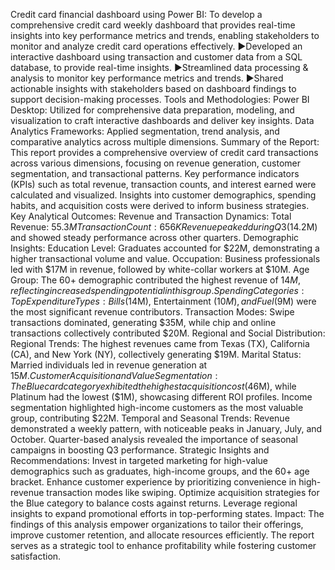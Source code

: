 Credit card financial dashboard using Power BI:
To develop a comprehensive credit card weekly dashboard that provides real-time insights into key performance metrics and trends, enabling stakeholders to monitor and analyze credit card operations effectively.
►Developed an interactive dashboard using transaction and customer data from a SQL database, to provide real-time insights.
►Streamlined data processing & analysis to monitor key performance metrics and trends.
►Shared actionable insights with stakeholders based on dashboard findings to support decision-making processes.
Tools and Methodologies:
Power BI Desktop: Utilized for comprehensive data preparation, modeling, and visualization to craft interactive dashboards and deliver key insights.
Data Analytics Frameworks: Applied segmentation, trend analysis, and comparative analytics across multiple dimensions.
Summary of the Report:
This report provides a comprehensive overview of credit card transactions across various dimensions, focusing on revenue generation, customer segmentation, and transactional patterns. Key performance indicators (KPIs) such as total revenue, transaction counts, and interest earned were calculated and visualized. Insights into customer demographics, spending habits, and acquisition costs were derived to inform business strategies.
Key Analytical Outcomes:
Revenue and Transaction Dynamics:
Total Revenue: $55.3M
Transaction Count: 656K
Revenue peaked during Q3 ($14.2M) and showed steady performance across other quarters.
Demographic Insights:
Education Level: Graduates accounted for $22M, demonstrating a higher transactional volume and value.
Occupation: Business professionals led with $17M in revenue, followed by white-collar workers at $10M.
Age Group: The 60+ demographic contributed the highest revenue of $14M, reflecting increased spending potential in this group.
Spending Categories:
Top Expenditure Types: Bills ($14M), Entertainment ($10M), and Fuel ($9M) were the most significant revenue contributors.
Transaction Modes: Swipe transactions dominated, generating $35M, while chip and online transactions collectively contributed $20M.
Regional and Social Distribution:
Regional Trends: The highest revenues came from Texas (TX), California (CA), and New York (NY), collectively generating $19M.
Marital Status: Married individuals led in revenue generation at $15M.
Customer Acquisition and Value Segmentation:
The Blue card category exhibited the highest acquisition cost ($46M), while Platinum had the lowest ($1M), showcasing different ROI profiles.
Income segmentation highlighted high-income customers as the most valuable group, contributing $22M.
Temporal and Seasonal Trends:
Revenue demonstrated a weekly pattern, with noticeable peaks in January, July, and October.
Quarter-based analysis revealed the importance of seasonal campaigns in boosting Q3 performance.
Strategic Insights and Recommendations:
Invest in targeted marketing for high-value demographics such as graduates, high-income groups, and the 60+ age bracket.
Enhance customer experience by prioritizing convenience in high-revenue transaction modes like swiping.
Optimize acquisition strategies for the Blue category to balance costs against returns.
Leverage regional insights to expand promotional efforts in top-performing states.
Impact:
The findings of this analysis empower organizations to tailor their offerings, improve customer retention, and allocate resources efficiently. The report serves as a strategic tool to enhance profitability while fostering customer satisfaction.


